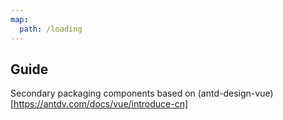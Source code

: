 ```yaml
---
map:
  path: /loading
---
```


## Guide

Secondary packaging components based on (antd-design-vue)[https://antdv.com/docs/vue/introduce-cn]
